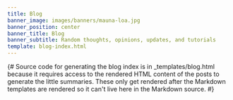 ```yaml
---
title: Blog
banner_image: images/banners/mauna-loa.jpg
banner_position: center
banner_title: Blog
banner_subtitle: Random thoughts, opinions, updates, and tutorials
template: blog-index.html
---
```


{# Source code for generating the blog index is in _templates/blog.html because
it requires access to the rendered HTML content of the posts to generate the
little summaries. These only get rendered after the Markdown templates are
rendered so it can't live here in the Markdown source. #}
